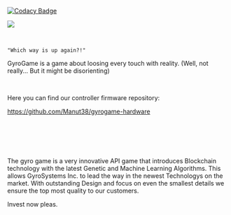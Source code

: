 
[![Codacy Badge](https://api.codacy.com/project/badge/Grade/f86b783ab3654214a645aaf30f1354c0)](https://app.codacy.com/gh/GyroInc/gyrogame-unity?utm_source=github.com&utm_medium=referral&utm_content=GyroInc/gyrogame-unity&utm_campaign=Badge_Grade_Dashboard)

![](https://raw.githubusercontent.com/Manut38/gyrogame-unity/master/Documentation/Logo/GyroGame_textlogo.png)

<br>

`"Which way is up again?!"`

GyroGame is a game about loosing every touch with reality. (Well, not really... But it might be disorienting)

<br>

Here you can find our controller firmware repository:

https://github.com/Manut38/gyrogame-hardware

<br>
<br>
<br>
<br>

The gyro game is a very innovative API game that introduces Blockchain technology with the latest Genetic and Machine Learning Algorithms. This allows GyroSystems Inc. to lead the way in the newest Technologys on the market. With outstanding Design and focus on even the smallest details we ensure the top most quality to our customers.

Invest now pleas.
